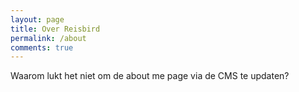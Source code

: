 ```yaml
---
layout: page
title: Over Reisbird
permalink: /about
comments: true
---
```


Waarom lukt het niet om de about me page via de CMS te updaten?

